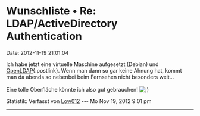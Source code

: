 Wunschliste • Re: LDAP/ActiveDirectory Authentication
=====================================================

Date: 2012-11-19 21:01:04

Ich habe jetzt eine virtuelle Maschine aufgesetzt (Debian) und
[OpenLDAP](http://www.openldap.org/){.postlink}. Wenn man dann so gar
keine Ahnung hat, kommt man da abends so nebenbei beim Fernsehen nicht
besonders weit\...\
\
Eine tolle Oberfläche könnte ich also gut gebrauchen!
![;)](http://forum.yacy-websuche.de/images/smilies/icon_e_wink.gif "Wink")

Statistik: Verfasst von
[Low012](http://forum.yacy-websuche.de/memberlist.php?mode=viewprofile&u=62)
--- Mo Nov 19, 2012 9:01 pm

------------------------------------------------------------------------
